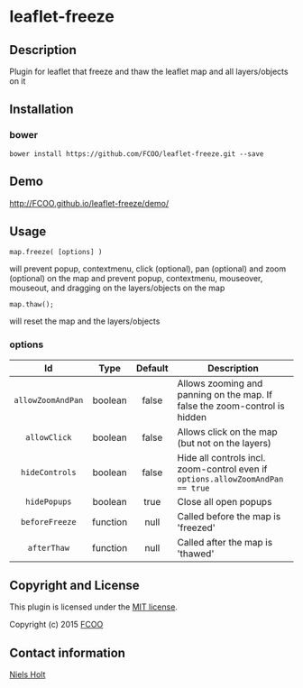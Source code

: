 # leaflet-freeze
>


## Description
Plugin for leaflet that freeze and thaw the leaflet map and all layers/objects on it

## Installation
### bower
`bower install https://github.com/FCOO/leaflet-freeze.git --save`

## Demo
http://FCOO.github.io/leaflet-freeze/demo/ 

## Usage

	map.freeze( [options] )
will prevent popup, contextmenu, click (optional), pan (optional) and zoom (optional) on the map and prevent popup, contextmenu, mouseover, mouseout, and dragging on the layers/objects on the map


	map.thaw();
will reset the map and the layers/objects



### options
| Id | Type | Default | Description |
| :--: | :--: | :-----: | --- |
| `allowZoomAndPan` | boolean | false | Allows zooming and panning on the map. If false the zoom-control is hidden
| `allowClick` | boolean | false | Allows click on the map (but not on the layers) |
| `hideControls` | boolean | false | Hide all controls incl. zoom-control even if `options.allowZoomAndPan == true`|
| `hidePopups` | boolean | true | Close all open popups |
| `beforeFreeze` | function| null | Called before the map is 'freezed'
| `afterThaw` | function| null | Called after the map is 'thawed'


## Copyright and License
This plugin is licensed under the [MIT license](https://github.com/FCOO/leaflet-freeze/LICENSE).

Copyright (c) 2015 [FCOO](https://github.com/FCOO)

## Contact information

[Niels Holt](http://github.com/NielsHolt)

